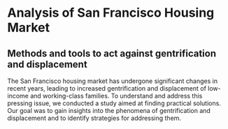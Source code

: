 # Analysis of San Francisco Housing Market
## Methods and tools to act against gentrification and displacement

The San Francisco housing market has undergone significant changes in recent years, leading to increased gentrification and displacement of low-income and working-class families. To understand and address this pressing issue, we conducted a study aimed at finding practical solutions. Our goal was to gain insights into the phenomena of gentrification and displacement and to identify strategies for addressing them.
